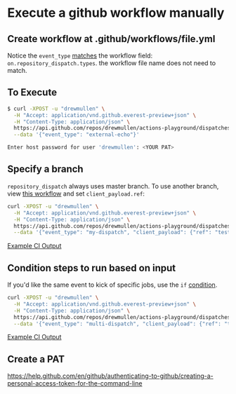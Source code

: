 # Execute a github workflow manually

## Create workflow at .github/workflows/file.yml

Notice the `event_type` [matches](https://github.com/drewmullen/actions-playground/blob/fd3721ba3c8350995a77c570fbf3a0e0fb1c2724/.github/workflows/external_echo.yml#L5) the workflow field: `on.repository_dispatch.types`. the workflow file name does not need to match.

## To Execute

```bash
$ curl -XPOST -u "drewmullen" \
  -H "Accept: application/vnd.github.everest-preview+json" \
  -H "Content-Type: application/json" \
  https://api.github.com/repos/drewmullen/actions-playground/dispatches \
  --data '{"event_type": "external-echo"}'

Enter host password for user 'drewmullen': <YOUR PAT>
```

## Specify a branch

`repository_dispatch` always uses master branch. To use another branch, view [this workflow](https://github.com/drewmullen/actions-playground/blob/fd3721ba3c8350995a77c570fbf3a0e0fb1c2724/.github/workflows/repo_dispatch.yml) and set `client_payload.ref`:

```bash
curl -XPOST -u "drewmullen" \
  -H "Accept: application/vnd.github.everest-preview+json" \
  -H "Content-Type: application/json" \
  https://api.github.com/repos/drewmullen/actions-playground/dispatches \
  --data '{"event_type": "my-dispatch", "client_payload": {"ref": "test-pr4"}}'
  ```

[Example CI Output](https://github.com/drewmullen/actions-playground/runs/536425490?check_suite_focus=true)

## Condition steps to run based on input

If you'd like the same event to kick of specific jobs, use the `if` [condition](https://github.com/drewmullen/actions-playground/blob/fd3721ba3c8350995a77c570fbf3a0e0fb1c2724/.github/workflows/multi_repo_dispatch.yml).

```bash
curl -XPOST -u "drewmullen" \
  -H "Accept: application/vnd.github.everest-preview+json" \
  -H "Content-Type: application/json" \
  https://api.github.com/repos/drewmullen/actions-playground/dispatches \
  --data '{"event_type": "multi-dispatch", "client_payload": {"ref": "test-pr6", "project": "dir1"}}'
```

[Example CI Output](https://github.com/drewmullen/actions-playground/runs/536598658?check_suite_focus=true)

## Create a PAT

https://help.github.com/en/github/authenticating-to-github/creating-a-personal-access-token-for-the-command-line

